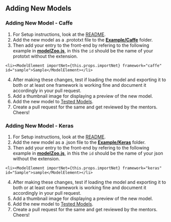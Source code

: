 ## Adding New Models

### Adding New Model - Caffe

1. For Setup instructions, look at the [README](https://github.com/Cloud-CV/Fabrik/blob/master/README.md).
2. Add the new model as a .prototxt file to the <b>[Example/Caffe](https://github.com/Cloud-CV/Fabrik/tree/master/example/caffe)</b> folder.
3. Then add your entry to the front-end by refering to the following example in <b>[modelZoo.js](https://github.com/Cloud-CV/Fabrik/blob/master/ide/static/js/modelZoo.js)</b>, in this the ```id``` should be the name of your prototxt without the extension.
```
<li><ModelElement importNet={this.props.importNet} framework="caffe" id="sample">Sample</ModelElement></li>

```
4. After making these changes, test if loading the model and exporting it to both or at least one framework is working fine and document it accordingly in your pull request.
5. Add a thumbnail image for displaying a preview of the new model.
6. Add the new model to [Tested Models](https://github.com/Cloud-CV/Fabrik/blob/master/tutorials/tested_models.md).
7. Create a pull request for the same and get reviewed by the mentors.
Cheers!

### Adding New Model - Keras

1. For Setup instructions, look at the [README](https://github.com/Cloud-CV/Fabrik/blob/master/README.md).
2. Add the new model as a .json file to the <b>[Example/Keras](https://github.com/Cloud-CV/Fabrik/tree/master/example/keras)</b> folder.
3. Then add your entry to the front-end by refering to the following example in <b>[modelZoo.js](https://github.com/Cloud-CV/Fabrik/blob/master/ide/static/js/modelZoo.js)</b>, in this the ```id``` should be the name of your json without the extension.
```
<li><ModelElement importNet={this.props.importNet} framework="keras" id="Sample">sample</ModelElement></li> 
```
4. After making these changes, test if loading the model and exporting it to both or at least one framework is working fine and document it accordingly in your pull request.
5. Add a thumbnail image for displaying a preview of the new model.
6. Add the new model to [Tested Models](https://github.com/Cloud-CV/Fabrik/blob/master/tutorials/tested_models.md).
7. Create a pull request for the same and get reviewed by the mentors.
Cheers!
